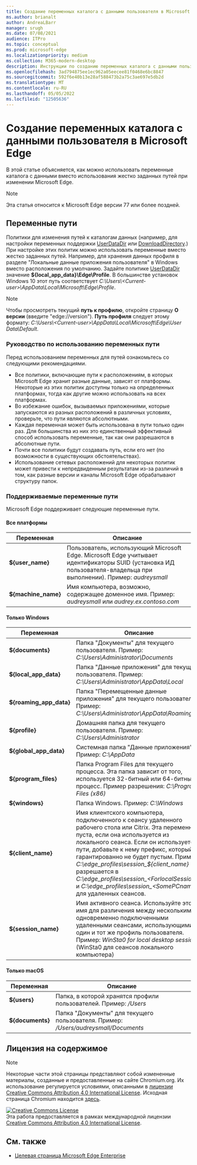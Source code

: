 ```yaml
---
title: Создание переменных каталога с данными пользователя в Microsoft Edge
ms.author: brianalt
author: AndreaLBarr
manager: srugh
ms.date: 07/08/2021
audience: ITPro
ms.topic: conceptual
ms.prod: microsoft-edge
ms.localizationpriority: medium
ms.collection: M365-modern-desktop
description: Инструкции по созданию переменных каталога с данными пользователя в Microsoft Edge
ms.openlocfilehash: 3ad794875ee1ec962a05eecee81f0468e6bc8847
ms.sourcegitcommit: 592f6e40b13e28af588473b2a75c3ae697e5db2d
ms.translationtype: MT
ms.contentlocale: ru-RU
ms.lasthandoff: 05/05/2022
ms.locfileid: "12505636"
---
```

# <a name="create-microsoft-edge-user-data-directory-variables"></a>Создание переменных каталога с данными пользователя в Microsoft Edge

В этой статье объясняется, как можно использовать переменные каталога с данными вместо использования жестко заданных путей при изменении Microsoft Edge.

>[!NOTE]
>Эта статья относится к Microsoft Edge версии 77 или более поздней.
## <a name="path-variables"></a>Переменные пути

Политики для изменения путей к каталогам данных (например, для настройки переменных поддержки [UserDataDir](microsoft-edge-policies.md#userdatadir) или [DownloadDirectory](microsoft-edge-policies.md#downloaddirectory).) При настройке этих политик можно использовать переменные вместо жестко заданных путей. Например, для хранения данных профиля в разделе "Локальные данные приложения пользователя" в Windows вместо расположения по умолчанию. Задайте политике [UserDataDir](microsoft-edge-policies.md#userdatadir) значение **${local_app_data}\Edge\Profile**. В большинстве установок Windows 10 этот путь соответствует *C:\Users\\&lt;Current-user&gt;\AppData\Local\Microsoft\Edge\Profile*.

>[!NOTE]
>Чтобы просмотреть текущий **путь к профилю**, откройте страницу **О версии** (введите "edge://version"). **Путь профиля** следует этому формату: *C:\Users\\&lt;Current-user&gt;\AppData\Local\Microsoft\Edge\User Data\Default*.

### <a name="guidance-for-using-path-variables"></a>Руководство по использованию переменных пути

Перед использованием переменных для путей ознакомьтесь со следующими рекомендациями.

- Все политики, включающие пути к расположениям, в которых Microsoft Edge хранит разные данные, зависят от платформы. Некоторые из этих политик доступны только на определенных платформах, тогда как другие можно использовать на всех платформах.
- Во избежание ошибок, вызываемых приложениями, которые запускаются из разных расположений в различных условиях, проверьте, что пути являются абсолютными.
- Каждая переменная может быть использована в пути только один раз. Для большинства из них это единственный эффективный способ использовать переменные, так как они разрешаются в абсолютные пути.
- Почти все политики будут создавать путь, если его нет (по возможности в существующих обстоятельствах).
- Использование сетевых расположений для некоторых политик может привести к непредвиденным результатам из-за различий в том, как разные версии и каналы Microsoft Edge обрабатывают структуру папок.

### <a name="supported-path-variables"></a>Поддерживаемые переменные пути

Microsoft Edge поддерживает следующие переменные пути.

#### <a name="all-platforms"></a>Все платформы

| Переменная | Описание |
| --- | --- |
| **${user_name}** | Пользователь, использующий Microsoft Edge. Microsoft Edge учитывает идентификаторы SUID (установка ИД пользователя-владельца при выполнении). Пример: *audreysmall* |
| **${machine_name}** | Имя компьютера, возможно, содержащее доменное имя. Пример: *audreysmall* или *audrey.ex.contoso.com* |

#### <a name="windows-only"></a>Только Windows

| Переменная | Описание |
| --- | --- |
| **${documents}** | Папка "Документы" для текущего пользователя. Пример: *C:\Users\Administrator\Documents* |
|**${local_app_data}** | Папка "Данные приложения" для текущего пользователя. Пример: *C:\Users\Administrator\AppData\Local* |
|**${roaming_app_data}** | Папка "Перемещенные данные приложения" для текущего пользователя. Пример: *C:\Users\Administrator\AppData\Roaming* |
| **${profile}** | Домашняя папка для текущего пользователя. Пример: *C:\Users\Administrator* |
| **${global_app_data}** | Системная папка "Данные приложения". Пример: *C:\AppData* |
| **${program_files}** | Папка Program Files для текущего процесса. Эта папка зависит от того, используется 32-битный или 64-битный процесс. Пример разрешения: *C:\Program Files (x86)* |
| **${windows}** | Папка Windows. Пример: *C:\Windows* |
| **${client_name}** | Имя клиентского компьютера, подключенного к сеансу удаленного рабочего стола или Citrix. Эта переменная пуста, если она используется из локального сеанса. Если он используется в пути, добавьте к нему префикс, который гарантированно не будет пустым. Пример: *C:\edge_profiles\session_${client_name}* разрешается в *C:\edge_profiles\session_&lt;ForlocalSessions&gt;* и *C:\edge_profiles\session_&lt;SomePCname&gt;* для удаленных сеансов. |
| **${session_name}** | Имя активного сеанса. Используйте это имя для различения между несколькими одновременно подключенными удаленными сеансами, использующими один и тот же профиль пользователя. Пример: *WinSta0 for local desktop sessions* (WinSta0 для сеансов локального компьютера) |

#### <a name="macos-only"></a>Только macOS

| Переменная | Описание |
| --- | --- |
| **${users}** | Папка, в которой хранятся профили пользователей. Пример: */Users* |
| **${documents}** | Папка "Документы" для текущего пользователя. Пример: */Users/audreysmall/Documents* |

## <a name="content-license"></a>Лицензия на содержимое

>[!NOTE]
>Некоторые части этой страницы представляют собой измененные материалы, созданные и предоставленные на сайте Chromium.org. Их использование регулируется условиями, описанными в [лицензии Creative Commons Attribution 4.0 International License](http://creativecommons.org/licenses/by/4.0/). Исходная страница Chromium находится [здесь](https://www.chromium.org/administrators/policy-list-3/user-data-directory-variables).
  
<a rel="license" href="http://creativecommons.org/licenses/by/4.0/"><img alt="Creative Commons License" src="https://i.creativecommons.org/l/by/4.0/88x31.png" /></a><br/>Эта работа предоставляется в рамках международной лицензии <a rel="license" href="http://creativecommons.org/licenses/by/4.0/">Creative Commons Attribution 4.0 International License</a>.
## <a name="see-also"></a>См. также

- [Целевая страница Microsoft Edge Enterprise](https://aka.ms/EdgeEnterprise)
